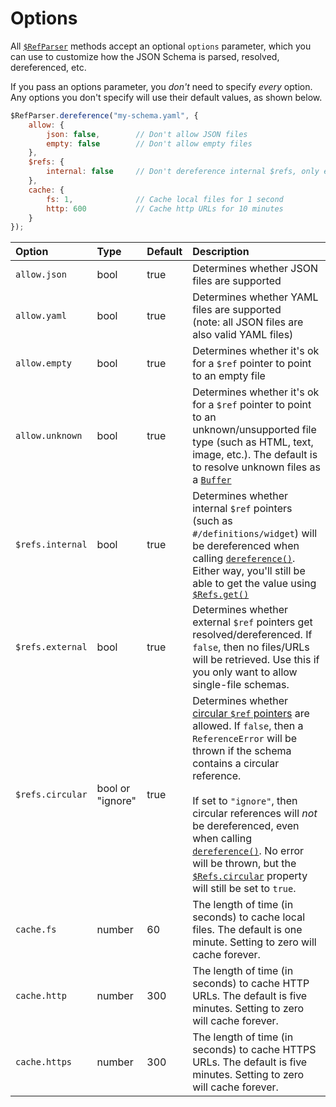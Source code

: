 Options
==========================

All [`$RefParser`](ref-parser.md) methods accept an optional `options` parameter, which you can use to customize how the JSON Schema is parsed, resolved, dereferenced, etc.

If you pass an options parameter, you _don't_ need to specify _every_ option.  Any options you don't specify will use their default values, as shown below.

```javascript
$RefParser.dereference("my-schema.yaml", {
    allow: {
        json: false,        // Don't allow JSON files
        empty: false        // Don't allow empty files
    },
    $refs: {
        internal: false     // Don't dereference internal $refs, only external
    },
    cache: {
        fs: 1,              // Cache local files for 1 second
        http: 600           // Cache http URLs for 10 minutes
    }
});
```

|Option           |Type     |Default   |Description
|:----------------|:--------|:---------|:----------
|`allow.json`     |bool     |true      |Determines whether JSON files are supported
|`allow.yaml`     |bool     |true      |Determines whether YAML files are supported<br> (note: all JSON files are also valid YAML files)
|`allow.empty`    |bool     |true      |Determines whether it's ok for a `$ref` pointer to point to an empty file
|`allow.unknown`  |bool     |true      |Determines whether it's ok for a `$ref` pointer to point to an unknown/unsupported file type (such as HTML, text, image, etc.). The default is to resolve unknown files as a [`Buffer`](https://nodejs.org/api/buffer.html#buffer_class_buffer)
|`$refs.internal` |bool     |true      |Determines whether internal `$ref` pointers (such as `#/definitions/widget`) will be dereferenced when calling [`dereference()`](ref-parser.md#dereferenceschema-options-callback).  Either way, you'll still be able to get the value using [`$Refs.get()`](refs.md#getref-options)
|`$refs.external` |bool     |true      |Determines whether external `$ref` pointers get resolved/dereferenced. If `false`, then no files/URLs will be retrieved.  Use this if you only want to allow single-file schemas.
|`$refs.circular` |bool or "ignore"     |true      |Determines whether [circular `$ref` pointers](README.md#circular-refs) are allowed. If `false`, then a `ReferenceError` will be thrown if the schema contains a circular reference.<br><br> If set to `"ignore"`, then circular references will _not_ be dereferenced, even when calling [`dereference()`](ref-parser.md#dereferenceschema-options-callback). No error will be thrown, but the [`$Refs.circular`](refs.md#circular) property will still be set to `true`.
|`cache.fs`       |number   |60        |<a name="caching"></a>The length of time (in seconds) to cache local files.  The default is one minute.  Setting to zero will cache forever.
|`cache.http`     |number   |300       |The length of time (in seconds) to cache HTTP URLs.  The default is five minutes.  Setting to zero will cache forever.
|`cache.https`    |number   |300       |The length of time (in seconds) to cache HTTPS URLs.  The default is five minutes.  Setting to zero will cache forever.
